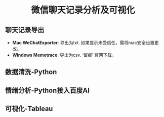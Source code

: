 <h1 align="center">
微信聊天记录分析及可视化
</h1>

## 聊天记录导出
- **Mac     WeChatExporter**: 导出为txt. 如果提示未受信任，需将mac安全设置更改。
- **Windows Memotrace**:      导出为csv. ‘留痕’ 官网下载。

## 数据清洗-Python

## 情绪分析-Python接入百度AI

## 可视化-Tableau
